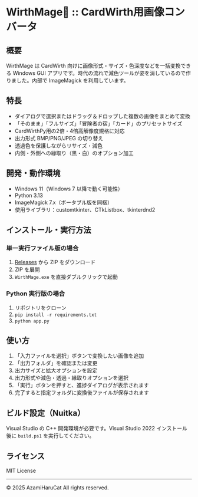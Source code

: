 WirthMage🧙 :: CardWirth用画像コンバータ
=========================================

概要
----

WirthMage は CardWirth 向けに画像形式・サイズ・色深度などを一括変換できる Windows GUI アプリです。時代の流れで減色ツールが姿を消しているので作りました。内部で ImageMagick を利用しています。

特長
----

- ダイアログで選択またはドラッグ＆ドロップした複数の画像をまとめて変換
- 「そのまま」「フルサイズ」「冒険者の宿」「カード」のプリセットサイズ
- CardWirthPy用の2倍・4倍高解像度規格に対応
- 出力形式 BMP/PNG/JPEG の切り替え
- 透過色を保護しながらリサイズ・減色
- 内側・外側への縁取り（黒・白）のオプション加工

開発・動作環境
--------

- Windows 11（Windows 7 以降で動く可能性）
- Python 3.13
- ImageMagick 7.x（ポータブル版を同梱）
- 使用ライブラリ：customtkinter、CTkListbox、tkinterdnd2

インストール・実行方法
----------------------

### 単一実行ファイル版の場合

1. [Releases](https://github.com/AzamiHaruCat/WirthMage/releases) から ZIP をダウンロード
2. ZIP を展開
3. `WirthMage.exe` を直接ダブルクリックで起動

### Python 実行版の場合

1. リポジトリをクローン
2. `pip install -r requirements.txt`
3. `python app.py`

使い方
------

1. 「入力ファイルを選択」ボタンで変換したい画像を追加
2. 「出力フォルダ」を確認または変更
3. 出力サイズと拡大オプションを設定
4. 出力形式や減色・透過・縁取りオプションを選択
5. 「実行」ボタンを押すと、進捗ダイアログが表示されます
6. 完了すると指定フォルダに変換後ファイルが保存されます

ビルド設定（Nuitka）
--------------------

Visual Studio の C++ 開発環境が必要です。Visual Studio 2022 インストール後に `build.ps1` を実行してください。

ライセンス
----------

MIT License

_______________________________________________________________________________

© 2025 AzamiHaruCat All rights reserved.

